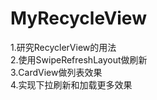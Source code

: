 # MyRecycleView
1.研究RecyclerView的用法  
2.使用SwipeRefreshLayout做刷新  
3.CardView做列表效果  
4.实现下拉刷新和加载更多效果  
